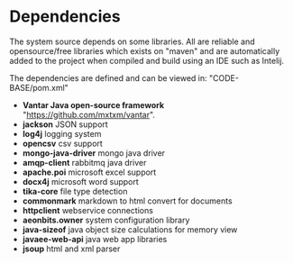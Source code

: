 # Dependencies #
The system source depends on some libraries. All are reliable and opensource/free libraries which exists on "maven" and
are automatically added to the project when compiled and build using an IDE such as Intelij.

The dependencies are defined and can be viewed in: "CODE-BASE/pom.xml"  

* **Vantar Java open-source framework** "https://github.com/mxtxm/vantar".
* **jackson** JSON support
* **log4j** logging system 
* **opencsv** csv support
* **mongo-java-driver** mongo java driver
* **amqp-client** rabbitmq java driver
* **apache.poi** microsoft excel support
* **docx4j** microsoft word support
* **tika-core** file type detection
* **commonmark** markdown to html convert for documents 
* **httpclient** webservice connections
* **aeonbits.owner** system configuration library
* **java-sizeof** java object size calculations for memory view
* **javaee-web-api** java web app libraries 
* **jsoup** html and xml parser
